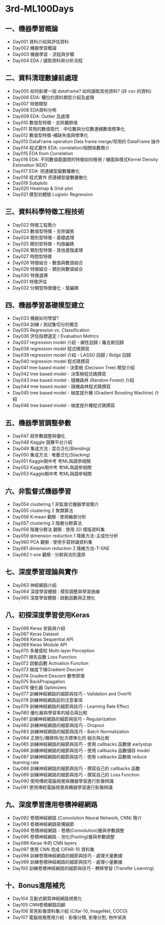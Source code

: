 # 3rd-ML100Days

## 一、機器學習概論
* Day001 資料介紹與評估資料
* Day002 機器學習概論
* Day003 機器學習 - 流程與步驟
* Day004 EDA / 讀取資料與分析流程
## 二、資料清理數據前處理
* Day005 如何新建一個 dataframe? 如何讀取其他資料? (非 csv 的資料)
* Day006 EDA: 欄位的資料類型介紹及處理
* Day007 特徵類型
* Day008 EDA資料分佈
* Day009 EDA: Outlier 及處理
* Day010 數值型特徵 - 去除離群值
* Day011 常用的數值取代：中位數與分位數連續數值標準化
* Day012 數值型特徵-補缺失值與標準化
* Day013 DataFrame operation Data frame merge/常用的 DataFrame 操作
* Day014 程式實作 EDA: correlation/相關係數簡介
* Day015 EDA from Correlation
* Day016 EDA: 不同數值範圍間的特徵如何檢視 / 繪圖與樣式Kernel Density Estimation (KDE)
* Day017 EDA: 把連續型變數離散化
* Day018 程式實作 把連續型變數離散化
* Day019 Subplots
* Day020 Heatmap & Grid-plot
* Day021 模型初體驗 Logistic Regression
## 三、資料科學特徵工程技術
* Day022 特徵工程簡介
* Day023 數值型特徵 - 去除偏態
* Day024 類別型特徵 - 基礎處理
* Day025 類別型特徵 - 均值編碼
* Day026 類別型特徵 - 其他進階處理
* Day027 時間型特徵
* Day028 特徵組合 - 數值與數值組合
* Day029 特徵組合 - 類別與數值組合
* Day030 特徵選擇
* Day031 特徵評估
* Day032 分類型特徵優化 - 葉編碼
## 四、機器學習基礎模型建立
* Day033 機器如何學習?
* Day034 訓練 / 測試集切分的概念
* Day035 Regression vs. Classification
* Day036 評估指標選定 / Evaluation Metrics
* Day037 regression model 介紹 - 線性迴歸 / 羅吉斯回歸
* Day038 regression model 程式碼撰寫
* Day039 regression model 介紹 - LASSO 回歸 / Ridge 回歸
* Day040 regression model 程式碼撰寫
* Day041 tree based model - 決策樹 (Decision Tree) 模型介紹
* Day042 tree based model - 決策樹程式碼撰寫
* Day043 tree based model - 隨機森林 (Random Forest) 介紹
* Day044 tree based model - 隨機森林程式碼撰寫
* Day045 tree based model - 梯度提升機 (Gradient Boosting Machine) 介紹
* Day046 tree based model - 梯度提升機程式碼撰寫
## 五、機器學習調整參數
* Day047 超參數調整與優化
* Day048 Kaggle 競賽平台介紹
* Day049 集成方法 : 混合泛化(Blending)
* Day050 集成方法 : 堆疊泛化(Stacking)
* Day051 Kaggle期中考 考ML與調參相關
* Day052 Kaggle期中考 考ML與調參相關
* Day053 Kaggle期中考 考ML與調參相關
## 六、非監督式機器學習
* Day054 clustering 1 非監督式機器學習簡介
* Day055 clustering 2 聚類算法
* Day056 K-mean 觀察 : 使用輪廓分析
* Day057 clustering 3 階層分群算法
* Day058 階層分群法 觀察 : 使用 2D 樣版資料集
* Day059 dimension reduction 1 降維方法-主成份分析
* Day060 PCA 觀察 : 使用手寫辨識資料集
* Day061 dimension reduction 2 降維方法-T-SNE
* Day062 t-sne 觀察 : 分群與流形還原
## 七、深度學習理論與實作
* Day063 神經網路介紹
* Day064 深度學習體驗 : 模型調整與學習曲線
* Day065 深度學習體驗 : 啟動函數與正規化
## 八、初探深度學習使用Keras
* Day066 Keras 安裝與介紹
* Day067 Keras Dataset
* Day068 Keras Sequential API
* Day069 Keras Module API
* Day070 多層感知 Multi-layer Perception
* Day071 損失函數 Loss Function
* Day072 啟動函數 Activation Function
* Day073 梯度下降Gradient Descent
* Day074 Gradient Descent 數學原理
* Day075 BackPropagation
* Day076 優化器 Optimizers
* Day077 訓練神經網路的細節與技巧 - Validation and Overfit
* Day078 訓練神經網路前的注意事項
* Day079 訓練神經網路的細節與技巧 - Learning Rate Effect
* Day080 優化器與學習率的組合與比較
* Day081 訓練神經網路的細節與技巧 - Regularization
* Day082 訓練神經網路的細節與技巧 - Dropout
* Day083 訓練神經網路的細節與技巧 - Batch Normalization
* Day084 正規化/機移除/批次標準化的 組合與比較
* Day085 訓練神經網路的細節與技巧 - 使用 callbacks 函數做 earlystop
* Day086 訓練神經網路的細節與技巧 - 使用 callbacks 函數儲存 model
* Day087 訓練神經網路的細節與技巧 - 使用 callbacks 函數做 reduce learning rate
* Day088 訓練神經網路的細節與技巧 - 撰寫自己的 callbacks 函數
* Day089 訓練神經網路的細節與技巧 - 撰寫自己的 Loss Function
* Day090 使用傳統電腦視覺與機器學習進行影像辨識
* Day091 使用傳統電腦視覺與機器學習進行影像辨識
## 九、深度學習應用卷積神經網路
* Day092 卷積神經網路 (Convolution Neural Network, CNN) 簡介
* Day093 卷積神經網路架構細節
* Day094 卷積神經網路 - 卷積(Convolution)層與參數調整
* Day095 卷積神經網路 - 池化(Pooling)層與參數調整
* Day096 Keras 中的 CNN layers
* Day097 使用 CNN 完成 CIFAR-10 資料集
* Day098 訓練卷積神經網路的細節與技巧 - 處理大量數據
* Day099 訓練卷積神經網路的細節與技巧 - 處理小量數據
* Day100 訓練卷積神經網路的細節與技巧 - 轉移學習 (Transfer Learning)
## 十、Bonus進階補充
* Day104 互動式網頁神經網路視覺化
* Day105 CNN卷積網路回顧
* Day106 常見影像資料集介紹 (Cifar-10, ImageNet, COCO)
* Day107 電腦視覺應用介紹 - 影像分類, 影像分割, 物件偵測
